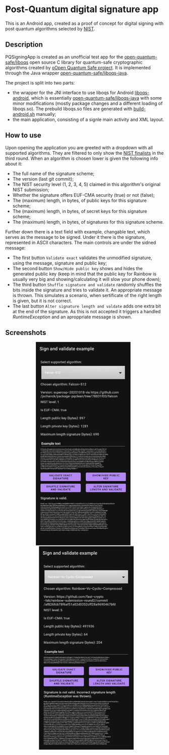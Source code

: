 # Post-Quantum digital signature app
This is an Android app, created as a proof of concept for digital signing with post quantum algorithms selected by [NIST](https://csrc.nist.gov/projects/post-quantum-cryptography/round-3-submissions).

## Description
PQSigningApp is created as an unofficial test app for the [open-quantum-safe/liboqs](https://github.com/open-quantum-safe/liboqs) open source C library for quantum-safe cryptographic algorithms created by [oOpen Quantum Safe project](https://openquantumsafe.org). It is implemented through the Java wrapper [open-quantum-safe/liboqs-java](https://github.com/open-quantum-safe/liboqs-java).

The project is split into two parts:
- the wrapper for the JNI interface to use liboqs for Android [liboqs-android](https://github.com/Radotornado/Post-Quantum-digital-signature-app/tree/master/liboqs-android), which is essentially [open-quantum-safe/liboqs-java](https://github.com/open-quantum-safe/liboqs-java) with some minor modifications (mostly package changes and a different loading of liboqs.so). The prebuild liboqs.so files are generated with [build-android.sh](https://github.com/open-quantum-safe/liboqs/blob/main/scripts/build-android.sh) manually;
- the main application, consisting of a signle main activity and XML layout.

## How to use
Upon opening the application you are greeted with a dropdown with all supported algorithms. They are filtered to only show the [NIST finalists](https://csrc.nist.gov/projects/post-quantum-cryptography/round-3-submissions) in the third round. When an algorithm is chosen lower is given the following info about it:
- The full name of the signature scheme;
- The version (last git commit);
- The NIST security level (1, 2, 3, 4, 5) claimed in this algorithm's original NIST submission;
- Whether the signature offers EUF-CMA security (true) or not (false);
- The (maximum) length, in bytes, of public keys for this signature scheme;
- The (maximum) length, in bytes, of secret keys for this signature scheme;
- The (maximum) length, in bytes, of signatures for this signature scheme.

Further down there is a text field with example, changable text, which serves as the message to be signed. Under it there is the signature, represented in ASCII characters. 
The main controls are under the sidned message: 
- The first button ```Validate exact``` validates the unmodified signature, using the message, signature and public key;
- The second button ```Show/Hide public key``` shows and hides the generated public key (keep in mind that the public key for Rainbow is usually very big and showing/calculating it will slow your phone down);
- The third button ```Shuffle signature and validate``` randomly shuffles the bits inside the signature and tries to validate it. An appropriate message is thrown. This simulates a scenario, when sertificate of the right length is given, but it is not correct.
- The last button ```Alter signature length and valdate``` adds one extra bit at the end of the signature. As this is not accepted it triggers a handled *RuntimeException* and an aproppriate message is shown.

## Screenshots
<p float="left" align="middle">
<img src="/screenshots/01.jpg" width="300" alt="Example with Falcon-512 and valid signature" style="margin-right:10px"/>
<img src="/screenshots/02.jpg" width="300" alt="Example with Rainbow-Vc-Cyclic-Compressed and altered signature"style="margin-left:10px"/>
</p>
